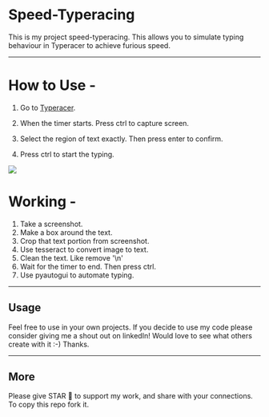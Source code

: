 # Speed-Typeracing

This is my project speed-typeracing. This allows you to simulate typing behaviour in Typeracer to achieve furious speed.

---

# How to Use -

1. Go to [Typeracer](https://play.typeracer.com/).

2. When the timer starts. Press ctrl to capture screen.

3. Select the region of text exactly. Then press enter to confirm.

4. Press ctrl to start the typing.

![](https://raw.githubusercontent.com/malraharsh/speed-typeracing/master/Screenshot.png)


# Working - 

1. Take a screenshot.
2. Make a box around the text.
3. Crop that text portion from screenshot.
4. Use tesseract to convert image to text.
5. Clean the text. Like remove '\n'
6. Wait for the timer to end. Then press ctrl.
7. Use pyautogui to automate typing.

---

## Usage

Feel free to use in your own projects. If you decide to use my code please consider giving me a shout out on linkedIn! Would love to see what others create with it :-) Thanks.

---

## More

Please give STAR 🌟 to support my work, and share with your connections. To copy this repo fork it.
